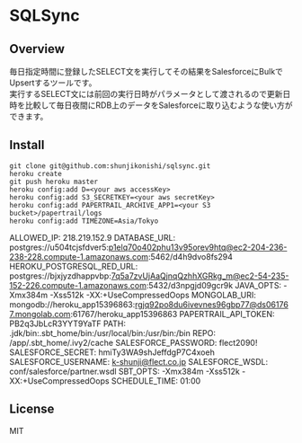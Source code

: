 SQLSync
=======

Overview
--------
毎日指定時間に登録したSELECT文を実行してその結果をSalesforceにBulkでUpsertするツールです。  
実行するSELECT文には前回の実行日時がパラメータとして渡されるので更新日時を比較して毎日夜間にRDB上のデータをSalesforceに取り込むような使い方ができます。

Install
-------
    git clone git@github.com:shunjikonishi/sqlsync.git
    heroku create
    git push heroku master
    heroku config:add D=<your aws accessKey> 
    heroku config:add S3_SECRETKEY=<your aws secretKey> 
    heroku config:add PAPERTRAIL_ARCHIVE_APP1=<your S3 bucket>/papertrail/logs
    heroku config:add TIMEZONE=Asia/Tokyo


ALLOWED_IP:                218.219.152.9
DATABASE_URL:              postgres://u504tcjsfdver5:p1elq70o402phu13v95orev9htq@ec2-204-236-238-228.compute-1.amazonaws.com:5462/d4h9dvo8fs294
HEROKU_POSTGRESQL_RED_URL: postgres://bjxjyzdhappvbp:7q5a7zvUjAaQjnqQzhhXGRkg_m@ec2-54-235-152-226.compute-1.amazonaws.com:5432/d3npgjd09gcr9k
JAVA_OPTS:                 -Xmx384m -Xss512k -XX:+UseCompressedOops
MONGOLAB_URI:              mongodb://heroku_app15396863:rgjq92po8du6ivevnes96gbp77@ds061767.mongolab.com:61767/heroku_app15396863
PAPERTRAIL_API_TOKEN:      PB2q3JbLcR3YYT9YaTF
PATH:                      .jdk/bin:.sbt_home/bin:/usr/local/bin:/usr/bin:/bin
REPO:                      /app/.sbt_home/.ivy2/cache
SALESFORCE_PASSWORD:       flect2090!
SALESFORCE_SECRET:         hmiTy3WA9shJeffdgP7C4xoeh
SALESFORCE_USERNAME:       k-shunji@flect.co.jp
SALESFORCE_WSDL:           conf/salesforce/partner.wsdl
SBT_OPTS:                  -Xmx384m -Xss512k -XX:+UseCompressedOops
SCHEDULE_TIME:             01:00

License
-------
MIT
